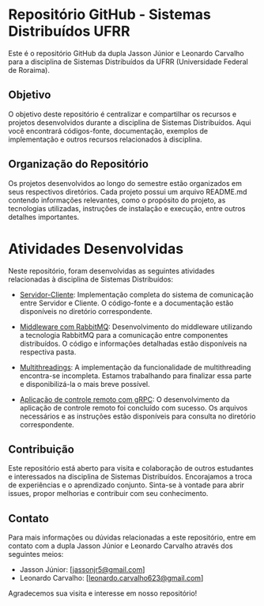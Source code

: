 # Repositório GitHub - Sistemas Distribuídos UFRR

Este é o repositório GitHub da dupla Jasson Júnior e Leonardo Carvalho para a disciplina de Sistemas Distribuídos da UFRR (Universidade Federal de Roraima).

## Objetivo

O objetivo deste repositório é centralizar e compartilhar os recursos e projetos desenvolvidos durante a disciplina de Sistemas Distribuídos. Aqui você encontrará códigos-fonte, documentação, exemplos de implementação e outros recursos relacionados à disciplina.

## Organização do Repositório

Os projetos desenvolvidos ao longo do semestre estão organizados em seus respectivos diretórios. Cada projeto possui um arquivo README.md contendo informações relevantes, como o propósito do projeto, as tecnologias utilizadas, instruções de instalação e execução, entre outros detalhes importantes.


# Atividades Desenvolvidas
Neste repositório, foram desenvolvidas as seguintes atividades relacionadas à disciplina de Sistemas Distribuídos:

- [Servidor-Cliente](Servidor-Cliente): Implementação completa do sistema de comunicação entre Servidor e Cliente. O código-fonte e a documentação estão disponíveis no diretório correspondente.

- [Middleware com RabbitMQ](Middleware_com_RabbitMQ): Desenvolvimento do middleware utilizando a tecnologia RabbitMQ para a comunicação entre componentes distribuídos. O código e informações detalhadas estão disponíveis na respectiva pasta.

- [Multithreadings](Multithreadings): A implementação da funcionalidade de multithreading encontra-se incompleta. Estamos trabalhando para finalizar essa parte e disponibilizá-la o mais breve possível.

- [Aplicação de controle remoto com gRPC](aplicação_de_controle_remoto_com_gRPC): O desenvolvimento da aplicação de controle remoto foi concluído com sucesso. Os arquivos necessários e as instruções estão disponíveis para consulta no diretório correspondente.

## Contribuição

Este repositório está aberto para visita e colaboração de outros estudantes e interessados na disciplina de Sistemas Distribuídos. Encorajamos a troca de experiências e o aprendizado conjunto. Sinta-se à vontade para abrir issues, propor melhorias e contribuir com seu conhecimento.

## Contato

Para mais informações ou dúvidas relacionadas a este repositório, entre em contato com a dupla Jasson Júnior e Leonardo Carvalho através dos seguintes meios:

- Jasson Júnior: [jassonjr5@gmail.com]
- Leonardo Carvalho: [leonardo.carvalho623@gmail.com]

Agradecemos sua visita e interesse em nosso repositório!
